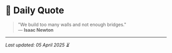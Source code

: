 # 📜 Daily Quote

> "We build too many walls and not enough bridges."  
> — **Isaac Newton**

---

_Last updated: 05 April 2025 ⏳_
